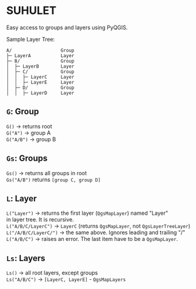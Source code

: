 # SUHULET
Easy access to groups and layers using PyQGIS.

Sample Layer Tree:

    A/                  Group
    ├─ LayerA           Layer
    ├─ B/               Group
    │  ├─ LayerB        Layer
    │  ├─ C/            Group
    │  │  ├─ LayerC     Layer
    │  │  ├─ LayerE     Layer
    │  ├─ D/            Group
    │  │  ├─ LayerD     Layer

`G`: Group
- 
`G()` -> returns root  
`G("A")` -> group A  
`G("A/B")` -> group B

`Gs`: Groups
-
`Gs()` -> returns all groups in root  
`Gs("A/B")` returns `[group C, group D]`

`L`: Layer
-
`L("Layer")` -> returns the first layer (`QgsMapLayer`) named "Layer"   
              in layer tree. It is recursive.  
`L("A/B/C/LayerC")` -> `LayerC` (returns `QgsMapLayer`, not `QgsLayerTreeLayer`)  
`L("/A/B/C/LayerC/")` -> the same above. Ignores leading and trailing "/"  
`L("A/B/C")` -> raises an error. The last item have to be a `QgsMapLayer`.  

`Ls`: Layers
-
`Ls()` -> all root layers, except groups  
`Ls("A/B/C")` -> `[LayerC, LayerE]` - `QgsMapLayers`  